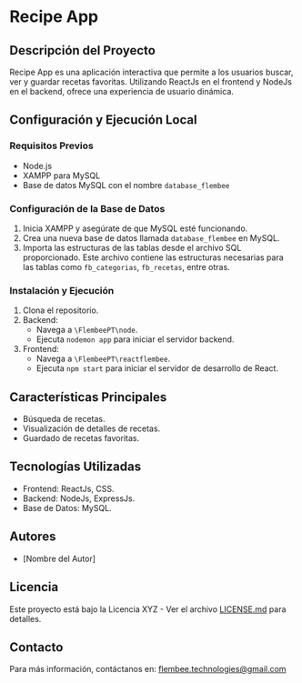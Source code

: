 # Recipe App

## Descripción del Proyecto
Recipe App es una aplicación interactiva que permite a los usuarios buscar, ver y guardar recetas favoritas. Utilizando ReactJs en el frontend y NodeJs en el backend, ofrece una experiencia de usuario dinámica.

## Configuración y Ejecución Local

### Requisitos Previos
- Node.js
- XAMPP para MySQL
- Base de datos MySQL con el nombre `database_flembee`

### Configuración de la Base de Datos
1. Inicia XAMPP y asegúrate de que MySQL esté funcionando.
2. Crea una nueva base de datos llamada `database_flembee` en MySQL.
3. Importa las estructuras de las tablas desde el archivo SQL proporcionado. Este archivo contiene las estructuras necesarias para las tablas como `fb_categorias`, `fb_recetas`, entre otras.

### Instalación y Ejecución
1. Clona el repositorio.
2. Backend:
   - Navega a `\FlembeePT\node`.
   - Ejecuta `nodemon app` para iniciar el servidor backend.
3. Frontend:
   - Navega a `\FlembeePT\reactflembee`.
   - Ejecuta `npm start` para iniciar el servidor de desarrollo de React.

## Características Principales
- Búsqueda de recetas.
- Visualización de detalles de recetas.
- Guardado de recetas favoritas.

## Tecnologías Utilizadas
- Frontend: ReactJs, CSS.
- Backend: NodeJs, ExpressJs.
- Base de Datos: MySQL.

## Autores
- [Nombre del Autor]

## Licencia
Este proyecto está bajo la Licencia XYZ - Ver el archivo [LICENSE.md](LICENSE.md) para detalles.

## Contacto
Para más información, contáctanos en: flembee.technologies@gmail.com


